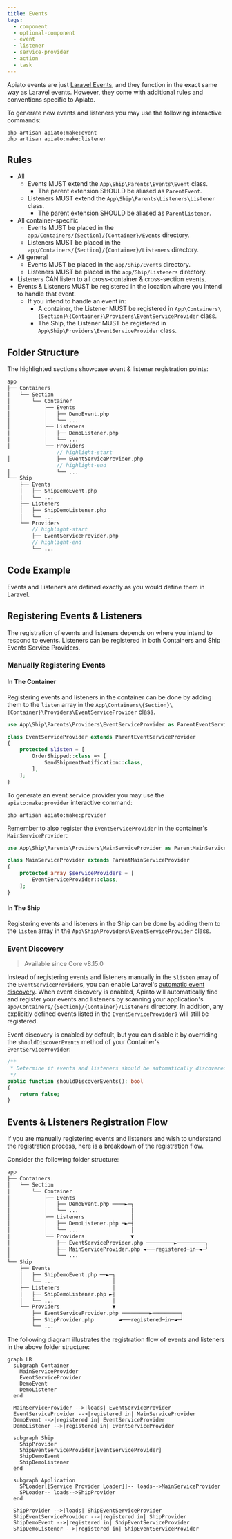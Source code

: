 ```yaml
---
title: Events
tags:
  - component
  - optional-component
  - event
  - listener
  - service-provider
  - action
  - task
---
```


Apiato events are just [Laravel Events](https://laravel.com/docs/events),
and they function in the exact same way as Laravel events.
However, they come with additional rules and conventions specific to Apiato.

To generate new events and listeners you may use the following interactive commands:

```
php artisan apiato:make:event
php artisan apiato:make:listener
```

## Rules

- All 
  - Events MUST extend the `App\Ship\Parents\Events\Event` class.
    - The parent extension SHOULD be aliased as `ParentEvent`.
  - Listeners MUST extend the `App\Ship\Parents\Listeners\Listener` class.
    - The parent extension SHOULD be aliased as `ParentListener`.
- All container-specific
  - Events MUST be placed in the `app/Containers/{Section}/{Container}/Events` directory.
  - Listeners MUST be placed in the `app/Containers/{Section}/{Container}/Listeners` directory.
- All general
  - Events MUST be placed in the `app/Ship/Events` directory.
  - Listeners MUST be placed in the `app/Ship/Listeners` directory.
- Listeners CAN listen to all cross-container & cross-section events.
- Events & Listeners MUST be registered in the location where you intend to handle that event.
  - If you intend to handle an event in:
    - A container, the Listener MUST be registered in `App\Containers\{Section}\{Container}\Providers\EventServiceProvider` class.
    - The Ship, the Listener MUST be registered in `App\Ship\Providers\EventServiceProvider` class.

## Folder Structure

The highlighted sections showcase event & listener registration points:

```php
app
├── Containers
│   └── Section
│       └── Container
│           ├── Events
│           │   ├── DemoEvent.php
│           │   └── ...
│           ├── Listeners
│           │   ├── DemoListener.php
│           │   └── ...
│           └── Providers
                // highlight-start
│               ├── EventServiceProvider.php
                // highlight-end
│               └── ...
└── Ship
    ├── Events
    │   ├── ShipDemoEvent.php
    │   └── ...
    ├── Listeners
    │   ├── ShipDemoListener.php
    │   └── ...
    └── Providers
        // highlight-start
        ├── EventServiceProvider.php
        // highlight-end
        └── ...
```

## Code Example

Events and Listeners are defined exactly as you would define them in Laravel.

## Registering Events & Listeners

The registration of events and listeners depends on where you intend to respond to events.
Listeners can be registered in both Containers and Ship Events Service Providers.

### Manually Registering Events

#### In The Container

Registering events and listeners in the container can be done
by adding them to the `listen` array in the `App\Containers\{Section}\{Container}\Providers\EventServiceProvider` class.

```php
use App\Ship\Parents\Providers\EventServiceProvider as ParentEventServiceProvider;

class EventServiceProvider extends ParentEventServiceProvider
{
    protected $listen = [
        OrderShipped::class => [
            SendShipmentNotification::class,
        ],
    ];
}
```

To generate an event service provider
you may use the `apiato:make:provider` interactive command:

```
php artisan apiato:make:provider
```

Remember to also register the `EventServiceProvider` in the container's `MainServiceProvider`:

```php
use App\Ship\Parents\Providers\MainServiceProvider as ParentMainServiceProvider;

class MainServiceProvider extends ParentMainServiceProvider
{
    protected array $serviceProviders = [
        EventServiceProvider::class,
    ];
}
```

#### In The Ship

Registering events and listeners in the Ship can be done
by adding them to the `listen` array in the `App\Ship\Providers\EventServiceProvider` class.

### Event Discovery
> Available since Core v8.15.0

Instead of registering events and listeners manually in the `$listen` array of the `EventServiceProvider`s,
you can enable Laravel's [automatic event discovery](https://laravel.com/docs/events#event-discovery).
When event discovery is enabled,
Apiato will automatically find
and register your events and listeners
by scanning your application's `app/Containers/{Section}/{Container}/Listeners` directory.
In addition, any explicitly defined events listed in the `EventServiceProvider`s will still be registered.

Event discovery is enabled by default,
but you can disable it by overriding the `shouldDiscoverEvents` method of your Container's `EventServiceProvider`:

```php
/**
 * Determine if events and listeners should be automatically discovered.
 */
public function shouldDiscoverEvents(): bool
{
    return false;
}
```

## Events & Listeners Registration Flow

If you are manually registering events and listeners and wish to understand the registration process,
here is a breakdown of the registration flow.

Consider the following folder structure:

```php
app
├── Containers
│   └── Section
│       └── Container
│           ├── Events
│           │   ├── DemoEvent.php ────►─┐
│           │   └── ...                 │
│           ├── Listeners               │
│           │   ├── DemoListener.php ─►─┤
│           │   └── ...                 │
│           └── Providers               ▼
│               ├── EventServiceProvider.php ─────────►─────────┐
│               ├── MainServiceProvider.php ◄───registered─in─◄─┘
│               └── ...
└── Ship
    ├── Events
    │   ├── ShipDemoEvent.php ──►─┐
    │   └── ...                   │
    ├── Listeners                 │
    │   ├── ShipDemoListener.php ►┤
    │   └── ...                   │
    └── Providers                 ▼
        ├── EventServiceProvider.php ─────────►─────────┐
        ├── ShipProvider.php        ◄───registered─in─◄─┘
        └── ...
```

The following diagram illustrates the registration flow of events and listeners in the above folder structure:

```mermaid
graph LR
  subgraph Container
    MainServiceProvider
    EventServiceProvider
    DemoEvent
    DemoListener
  end
  
  MainServiceProvider -->|loads| EventServiceProvider
  EventServiceProvider -->|registered in| MainServiceProvider
  DemoEvent -->|registered in| EventServiceProvider
  DemoListener -->|registered in| EventServiceProvider
  
  subgraph Ship
    ShipProvider
    ShipEventServiceProvider[EventServiceProvider]
    ShipDemoEvent
    ShipDemoListener
  end

  subgraph Application
    SPLoader[[Service Provider Loader]]-- loads-->MainServiceProvider
    SPLoader-- loads-->ShipProvider
  end
  
  ShipProvider -->|loads| ShipEventServiceProvider
  ShipEventServiceProvider -->|registered in| ShipProvider
  ShipDemoEvent -->|registered in| ShipEventServiceProvider
  ShipDemoListener -->|registered in| ShipEventServiceProvider
```

